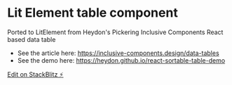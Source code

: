 # Lit Element table component

Ported to LitElement from Heydon's Pickering Inclusive Components React based data table 

- See the article here: https://inclusive-components.design/data-tables
- See the demo here: https://heydon.github.io/react-sortable-table-demo


[Edit on StackBlitz ⚡️](https://stackblitz.com/edit/litelement-table)
